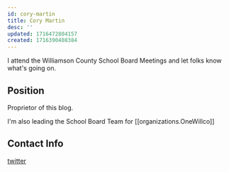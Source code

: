 ```yaml
---
id: cory-martin
title: Cory Martin
desc: ''
updated: 1716472804157
created: 1716390408384
---
```


I attend the Williamson County School Board Meetings and let folks know what's going on.

## Position

Proprietor of this blog.

I'm also leading the School Board Team for [[organizations.OneWillco]]

## Contact Info

[twitter](https://twitter.com/murribu)
